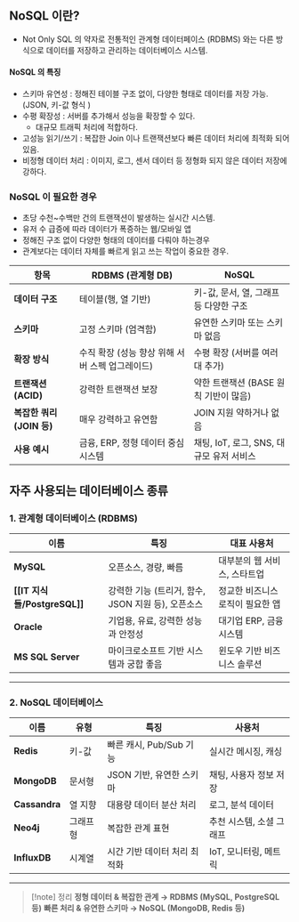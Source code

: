 
## NoSQL 이란? 

-  Not Only SQL 의 약자로 전통적인 관계형 데이터페이스 (RDBMS) 와는 다른 방식으로 데이터를 저장하고 관리하는 데이터베이스 시스템.

#### NoSQL 의 특징

- 스키마 유연성 : 정해진 테이블 구조 없이, 다양한 형태로 데이터를 저장 가능. (JSON, 키-값 형식 )
- 수평 확장성 : 서버를 추가해서 성능을 확장할 수 있다. 
	- 대규모 트래픽 처리에 적합하다. 
- 고성능 읽기/쓰기 : 복잡한 Join 이나 트랜잭션보다 빠른 데이터 처리에 최적화 되어있음. 
- 비정형 데이터 처리 : 이미지, 로그, 센서 데이터 등 정형화 되지 않은 데이터 저장에 강하다. 
### NoSQL 이 필요한 경우

- 초당 수천~수백만 건의 트랜잭션이 발생하는 실시간 시스템. 
- 유저 수 급증에 따라 데이터가 폭증하는 웹/모바일 앱
- 정해진 구조 없이 다양한 형태의 데이터를 다뤄야 하는경우
- 관계보다는 데이터 자체를 빠르게 읽고 쓰는 작업이 중요한 경우. 


|항목|RDBMS (관계형 DB)|NoSQL|
|---|---|---|
|**데이터 구조**|테이블(행, 열 기반)|키-값, 문서, 열, 그래프 등 다양한 구조|
|**스키마**|고정 스키마 (엄격함)|유연한 스키마 또는 스키마 없음|
|**확장 방식**|수직 확장 (성능 향상 위해 서버 스펙 업그레이드)|수평 확장 (서버를 여러 대 추가)|
|**트랜잭션 (ACID)**|강력한 트랜잭션 보장|약한 트랜잭션 (BASE 원칙 기반이 많음)|
|**복잡한 쿼리 (JOIN 등)**|매우 강력하고 유연함|JOIN 지원 약하거나 없음|
|**사용 예시**|금융, ERP, 정형 데이터 중심 시스템|채팅, IoT, 로그, SNS, 대규모 유저 서비스|

## 자주 사용되는 데이터베이스 종류

### 1. **관계형 데이터베이스 (RDBMS)**

| 이름                 | 특징                                | 대표 사용처             |
| ------------------ | --------------------------------- | ------------------ |
| **MySQL**          | 오픈소스, 경량, 빠름                      | 대부분의 웹 서비스, 스타트업   |
| **[[IT 지식들/PostgreSQL]]** | 강력한 기능 (트리거, 함수, JSON 지원 등), 오픈소스 | 정교한 비즈니스 로직이 필요한 앱 |
| **Oracle**         | 기업용, 유료, 강력한 성능과 안정성              | 대기업 ERP, 금융 시스템    |
| **MS SQL Server**  | 마이크로소프트 기반 시스템과 궁합 좋음             | 윈도우 기반 비즈니스 솔루션    |

---

### 2. **NoSQL 데이터베이스**

| 이름            | 유형   | 특징                | 사용처            |
| ------------- | ---- | ----------------- | -------------- |
| **Redis**     | 키-값  | 빠른 캐시, Pub/Sub 기능 | 실시간 메시징, 캐싱    |
| **MongoDB**   | 문서형  | JSON 기반, 유연한 스키마  | 채팅, 사용자 정보 저장  |
| **Cassandra** | 열 지향 | 대용량 데이터 분산 처리     | 로그, 분석 데이터     |
| **Neo4j**     | 그래프형 | 복잡한 관계 표현         | 추천 시스템, 소셜 그래프 |
| **InfluxDB**  | 시계열  | 시간 기반 데이터 처리 최적화  | IoT, 모니터링, 메트릭 |

---


>[!note] 정리
> **정형 데이터 & 복잡한 관계 → RDBMS (MySQL, PostgreSQL 등)**
> **빠른 처리 & 유연한 스키마 → NoSQL (MongoDB, Redis 등)**

